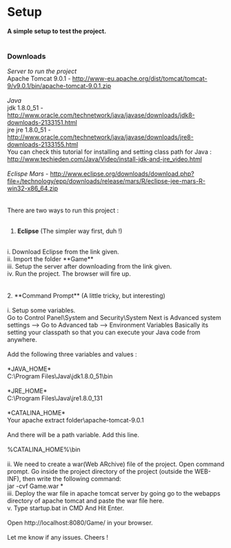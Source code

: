 # Setup

 **A simple setup to test the project.**
<br />
<br />

### Downloads

*Server to run the project* <br />
  Apache Tomcat 9.0.1 - http://www-eu.apache.org/dist/tomcat/tomcat-9/v9.0.1/bin/apache-tomcat-9.0.1.zip <br />
<br />
*Java* <br />
  jdk 1.8.0_51 - http://www.oracle.com/technetwork/java/javase/downloads/jdk8-downloads-2133151.html <br />
  jre jre 1.8.0_51 - http://www.oracle.com/technetwork/java/javase/downloads/jre8-downloads-2133155.html <br />
  You can check this tutorial for installing and setting class path for Java : <br />
  http://www.techieden.com/Java/Video/install-jdk-and-jre_video.html <br />
<br />
*Eclispe Mars* - http://www.eclipse.org/downloads/download.php?file=/technology/epp/downloads/release/mars/R/eclipse-jee-mars-R-win32-x86_64.zip <br />
<br />
<br />
There are two ways to run this project :  <br />
<br />
1. **Eclipse** (The simpler way first, duh !) <br />
<br />
  i. Download Eclipse from the link given. <br />
  ii. Import the folder **Game**  <br />
  iii. Setup the server after downloading from the link given. <br />
  iv. Run the project. The browser will fire up. <br />
 <br />
 <br />
 2. **Command Prompt** (A little tricky, but interesting) <br />
<br />
  i. Setup some variables. <br />
   Go to Control Panel\System and Security\System Next is Advanced system settings --> Go to Advanced tab --> Environment Variables         Basically its setting your classpath so that you can execute your Java code from anywhere. <br />
<br />
    Add the following three variables and values : <br />
<br />
    *JAVA_HOME* <br />
    C:\Program Files\Java\jdk1.8.0_51\bin <br />
<br />
    *JRE_HOME*  <br />
    C:\Program Files\Java\jre1.8.0_131 <br />
<br />
    *CATALINA_HOME*  <br />
    Your apache extract folder\apache-tomcat-9.0.1 <br />
<br />
    And there will be a path variable. Add this line. <br />
<br />
    %CATALINA_HOME%\bin <br />
<br />
  ii. We need to create a war(Web ARchive) file of the project. Open command prompt. Go inside the project directory of the project (outside the WEB-INF), then write the following command: <br />
  jar -cvf Game.war * <br />
  iii. Deploy the war file in apache tomcat server by going go to the webapps directory of apache tomcat and paste the war file here.
<br />
  v. Type startup.bat in CMD And Hit Enter. <br />
<br />
Open http://localhost:8080/Game/ in your browser. <br />
<br />
Let me know if any issues.
Cheers !
